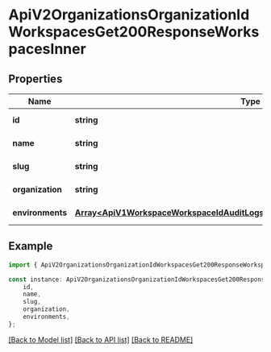 # ApiV2OrganizationsOrganizationIdWorkspacesGet200ResponseWorkspacesInner


## Properties

Name | Type | Description | Notes
------------ | ------------- | ------------- | -------------
**id** | **string** |  | [default to undefined]
**name** | **string** |  | [default to undefined]
**slug** | **string** |  | [default to undefined]
**organization** | **string** |  | [default to undefined]
**environments** | [**Array&lt;ApiV1WorkspaceWorkspaceIdAuditLogsGet200ResponseAuditLogsInnerProject&gt;**](ApiV1WorkspaceWorkspaceIdAuditLogsGet200ResponseAuditLogsInnerProject.md) |  | [default to undefined]

## Example

```typescript
import { ApiV2OrganizationsOrganizationIdWorkspacesGet200ResponseWorkspacesInner } from './api';

const instance: ApiV2OrganizationsOrganizationIdWorkspacesGet200ResponseWorkspacesInner = {
    id,
    name,
    slug,
    organization,
    environments,
};
```

[[Back to Model list]](../README.md#documentation-for-models) [[Back to API list]](../README.md#documentation-for-api-endpoints) [[Back to README]](../README.md)
